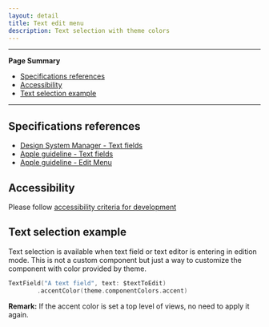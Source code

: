 ```yaml
---
layout: detail
title: Text edit menu
description: Text selection with theme colors
---
```


---

**Page Summary**

* [Specifications references](#specifications-references)
* [Accessibility](#accessibility)
* [Text selection example](#text-selection-example)

---

## Specifications references

- [Design System Manager - Text fields](https://system.design.orange.com/0c1af118d/p/47d389-text-fields/b/461794)
- [Apple guideline - Text fields](https://developer.apple.com/design/human-interface-guidelines/components/selection-and-input/text-fields)
- [Apple guideline - Edit Menu](https://developer.apple.com/design/human-interface-guidelines/components/menus-and-actions/edit-menus)

## Accessibility

Please follow [accessibility criteria for development](https://a11y-guidelines.orange.com/en/mobile/ios/)

## Text selection example

Text selection is available when text field or text editor is entering in edition mode. This is not a custom component but just a way to customize the component with color provided by theme.

```swift
TextField("A text field", text: $textToEdit)
        .accentColor(theme.componentColors.accent)
```

**Remark:** If the accent color is set a top level of views, no need to apply it again. 
